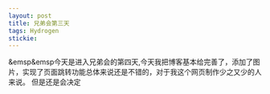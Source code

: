 ```yaml
---
layout: post
title: 兄弟会第三天
tags: Hydrogen
stickie: 
---
```

&emsp&emsp今天是进入兄弟会的第四天,今天我把博客基本给完善了，添加了图片，实现了页面跳转功能总体来说还是不错的，对于我这个网页制作少之又少的人来说。
但是还是会决定
